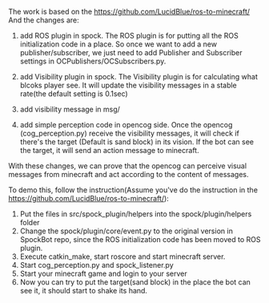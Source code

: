 The work is based on the https://github.com/LucidBlue/ros-to-minecraft/
And the changes are:

1. add ROS plugin in spock.
   The ROS plugin is for putting all the ROS initialization code in a place. So once we want to add a new publisher/subscriber, we just need to add Publisher and Subscriber settings in OCPublishers/OCSubscribers.py.

2. add Visibility plugin in spock.
   The Visibility plugin is for calculating what blcoks player see.
   It will update the visibility messages in a stable rate(the default setting is 0.1sec)

3. add visibility message in msg/

4. add simple perception code in opencog side.
   Once the opencog (cog_perception.py) receive the visibility messages, it will check if there's the target (Default is sand block) in its vision.
   If the bot can see the target, it will send an action message to minecraft.

With these changes, we can prove that the opencog can perceive visual messages from minecraft and act according to the content of messages.

To demo this, follow the instruction(Assume you've do the instruction in the https://github.com/LucidBlue/ros-to-minecraft/):

1. Put the files in src/spock_plugin/helpers into the spock/plugin/helpers folder
2. Change the spock/plugin/core/event.py to the original version in SpockBot repo, since the ROS initialization code has been moved to ROS plugin.
3. Execute catkin_make, start roscore and start minecraft server.
4. Start cog_perception.py and spock_listener.py
5. Start your minecraft game and login to your server
6. Now you can try to put the target(sand block) in the place the bot can see it, it should start to shake its hand. 


